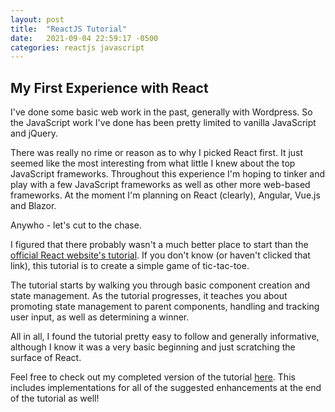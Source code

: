 ```yaml
---
layout: post
title:  "ReactJS Tutorial"
date:   2021-09-04 22:59:17 -0500
categories: reactjs javascript
---
```


## My First Experience with React
I've done some basic web work in the past, generally with Wordpress.  So the JavaScript work I've done has been pretty limited to vanilla JavaScript and jQuery.  

There was really no rime or reason as to why I picked React first.  It just seemed like the most interesting from what little I knew about the top JavaScript frameworks.  Throughout this experience I'm hoping to tinker and play with a few JavaScript frameworks as well as other more web-based frameworks.  At the moment I'm planning on React (clearly), Angular, Vue.js and Blazor.

Anywho - let's cut to the chase.

I figured that there probably wasn't a much better place to start than the [official React website's tutorial](https://reactjs.org/tutorial/tutorial.html).  If you don't know (or haven't clicked that link), this tutorial is to create a simple game of tic-tac-toe.

The tutorial starts by walking you through basic component creation and state management.  As the tutorial progresses, it teaches you about promoting state management to parent components, handling and tracking user input, as well as determining a winner.

All in all, I found the tutorial pretty easy to follow and generally informative, although I know it was a very basic beginning and just scratching the surface of React.

Feel free to check out my completed version of the tutorial [here](https://mcbtay.github.io/react-tutorial).  This includes implementations for all of the suggested enhancements at the end of the tutorial as well!
